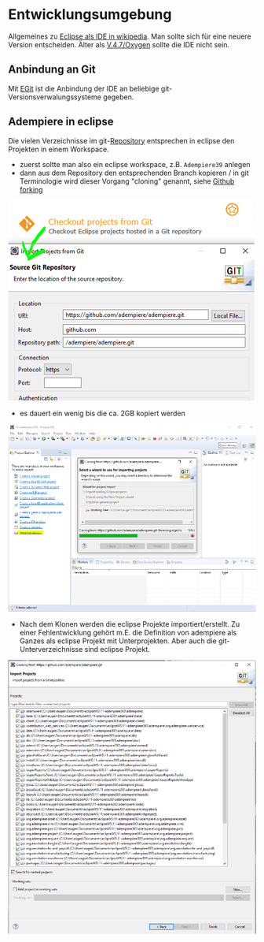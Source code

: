 # Entwicklungsumgebung

Allgemeines zu [Eclipse als IDE in wikipedia](https://de.wikipedia.org/wiki/Eclipse_%28IDE%29). Man sollte sich für eine neuere Version entscheiden. Älter als [V.4.7/Oxygen](https://de.wikipedia.org/wiki/Eclipse_%28IDE%29#Versionen) sollte die IDE nicht sein.

## Anbindung an Git

Mit [EGit](http://eclipse.org/egit) ist die Anbindung der IDE an beliebige git-Versionsverwalungssysteme gegeben.

## Adempiere in eclipse

Die vielen Verzeichnisse im git-[Repository](https://de.wikipedia.org/wiki/Repository) entsprechen in eclipse den Projekten in einem Workspace.

* zuerst soltte man also ein eclipse workspace, z.B. ```Adempiere39``` anlegen
* dann aus dem Repository den entsprechenden Branch kopieren / in git Terminologie wird dieser Vorgang "cloning" genannt, siehe [Github forking](ide.md#forking)

![](../.gitbook/assets/CheckoutAdempiereFromGitInEclipse.png)

* es dauert ein wenig bis die ca. 2GB kopiert werden

![](../.gitbook/assets/CloningAdempiereFromGithubIntoNewEclipseWorkspace.PNG)

* Nach dem Klonen werden die eclipse Projekte importiert/erstellt. Zu einer Fehlentwicklung gehört m.E. die Definition von adempiere als Ganzes als eclipse Projekt mit Unterprojekten. Aber auch die git-Unterverzeichnisse sind eclipse Projekt.

![](../.gitbook/assets/ImportAdempiereProjectsFromGit.PNG)